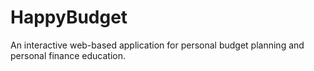 # HappyBudget
An interactive web-based application for personal budget planning and personal finance education.
